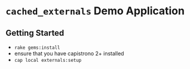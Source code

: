 # `cached_externals` Demo Application #
## Getting Started ##
   * `rake gems:install`
   * ensure that you have capistrono 2+ installed
   * `cap local externals:setup`

